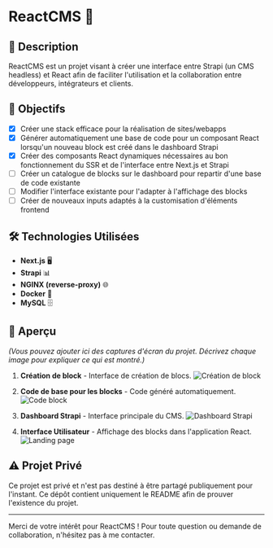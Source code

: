 # ReactCMS 🚀

## 📝 Description
ReactCMS est un projet visant à créer une interface entre Strapi (un CMS headless) et React afin de faciliter l'utilisation et la collaboration entre développeurs, intégrateurs et clients.

## 🎯 Objectifs
- [x] Créer une stack efficace pour la réalisation de sites/webapps 
- [x] Générer automatiquement une base de code pour un composant React lorsqu'un nouveau block est créé dans le dashboard Strapi 
- [x] Créer des composants React dynamiques nécessaires au bon fonctionnement du SSR et de l'interface entre Next.js et Strapi  
- [ ] Créer un catalogue de blocks sur le dashboard pour repartir d'une base de code existante 
- [ ] Modifier l'interface existante pour l'adapter à l'affichage des blocks 
- [ ] Créer de nouveaux inputs adaptés à la customisation d'éléments frontend 

## 🛠️ Technologies Utilisées
- **Next.js** 🖥️
- **Strapi** 📊
- **NGINX (reverse-proxy)** 🌐
- **Docker** 🐳
- **MySQL** 🗄️

## 📸 Aperçu
*(Vous pouvez ajouter ici des captures d'écran du projet. Décrivez chaque image pour expliquer ce qui est montré.)*

1. **Création de block** - Interface de création de blocs.
   ![Création de block](https://github.com/warbam/ReactCMS/assets/52237626/d0001705-cfc0-4d32-82af-ed5b52d42b77)

2. **Code de base pour les blocks** - Code généré automatiquement.
   ![Code block](https://github.com/warbam/ReactCMS/assets/52237626/3cdcf490-8935-4a2a-bb1c-8df75497aad6)

3. **Dashboard Strapi** - Interface principale du CMS.
   ![Dashboard Strapi](https://github.com/warbam/ReactCMS/assets/52237626/bf2b5930-c0d2-408c-a312-bfb5c157f12f)

4. **Interface Utilisateur** - Affichage des blocks dans l'application React.
   ![Landing page](https://github.com/warbam/ReactCMS/assets/52237626/e34f0d61-ee3d-489d-b32e-7098592da1dd)

## ⚠️ Projet Privé
Ce projet est privé et n'est pas destiné à être partagé publiquement pour l'instant. Ce dépôt contient uniquement le README afin de prouver l'existence du projet.

---

Merci de votre intérêt pour ReactCMS ! Pour toute question ou demande de collaboration, n'hésitez pas à me contacter.
